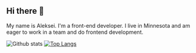 ## Hi there 👋
My name is Aleksei. I'm a front-end developer. I live in Minnesota and am eager to work in a team and do frontend development.

![Github stats](https://github-readme-stats.vercel.app/api?username=mentaho&hide=stars,prs,issues,contribs)
[![Top Langs](https://github-readme-stats.vercel.app/api/top-langs/?username=mentaho&layout=compact)](https://github.com/mentaho/github-readme-stats)
<!--
**mentaho/mentaho** is a ✨ _special_ ✨ repository because its `README.md` (this file) appears on your GitHub profile.

Here are some ideas to get you started:

- 🔭 I’m currently working on ...
- 🌱 I’m currently learning ...
- 👯 I’m looking to collaborate on ...
- 🤔 I’m looking for help with ...
- 💬 Ask me about ...
- 📫 How to reach me: ...
- 😄 Pronouns: ...
- ⚡ Fun fact: ...
-->
